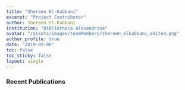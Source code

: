 ```yaml
---
title: "Shereen El-Kabbani"
excerpt: "Project Contributor"
author: Shereen El-Kabbani
institution: "Bibliotheca Alexandrina"
avatar: "/assets/images/teamMembers/shereen_elkabbani_edited.png"
author_profile: true
date: "2019-02-06"
toc: false
toc_sticky: false
layout: single
---
```


### Recent Publications

